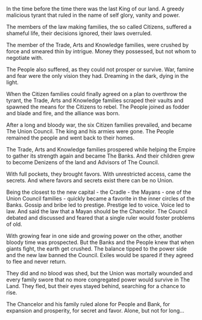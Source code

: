 In the time before the time there was the last King of our land. A greedy malicious tyrant that ruled in the name of self glory, vanity and power.

The members of the law making families, the so called Citizens, suffered a shameful life, their decisions ignored, their laws overruled.

The member of the Trade, Arts and Knowledge families, were crushed by force and smeared thin by intrigue. Money they possessed, but not whom to negotiate with.

The People also suffered, as they could not prosper or survive. War, famine and fear were the only vision they had. Dreaming in the dark, dying in the light.

When the Citizen families could finally agreed on a plan to overthrow the tyrant, the Trade, Arts and Knowledge families scraped their vaults and spawned the means for the Citizens to rebel. The People joined as fodder and blade and fire, and the alliance was born.

After a long and bloody war, the six Citizen families  prevailed, and became The Union Council. The king and his armies were gone.  The People remained the people and went back to their homes.

The Trade, Arts and Knowledge families prospered while helping the Empire to gather its strength again and became The Banks. And their children grew to become Denizens of the land and Advisors of The Council. 

With full pockets, they brought favors. With unrestricted access, came the secrets. And where favors and secrets exist there can be no Union.

Being the closest to the new capital - the Cradle - the Mayans - one of the Union Council families - quickly became a favorite in the inner circles of the Banks. Gossip and bribe led to prestige. Prestige led to voice. Voice led to law. And said the law that a Mayan should be the Chancelor. The Council debated and discussed and feared that a single ruler would foster problems of old.

With growing fear in one side and growing power on the other, another bloody time was prospected. But the Banks and the People knew that when giants fight, the earth get crushed. The balance tipped to the power side and the new law banned the Council. Exiles would be spared if they agreed to flee and never return.

They did and no blood was shed, but the Union was mortally wounded and every family swore that no more congregated power would survive in The Land. They fled, but their eyes stayed behind, searching for a chance to rise.

The Chancelor and his family ruled alone for People and Bank, for expansion and prosperity, for secret and favor. Alone, but not for long...